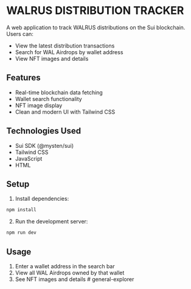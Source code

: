 # WALRUS DISTRIBUTION TRACKER

A web application to track WALRUS distributions on the Sui blockchain. Users can:
- View the latest distribution transactions
- Search for WAL Airdrops by wallet address
- View NFT images and details

## Features
- Real-time blockchain data fetching
- Wallet search functionality
- NFT image display
- Clean and modern UI with Tailwind CSS

## Technologies Used
- Sui SDK (@mysten/sui)
- Tailwind CSS
- JavaScript
- HTML

## Setup
1. Install dependencies:
```bash
npm install
```

2. Run the development server:
```bash
npm run dev
```

## Usage
1. Enter a wallet address in the search bar
2. View all WAL Airdrops owned by that wallet
3. See NFT images and details
#   g e n e r a l - e x p l o r e r  
 